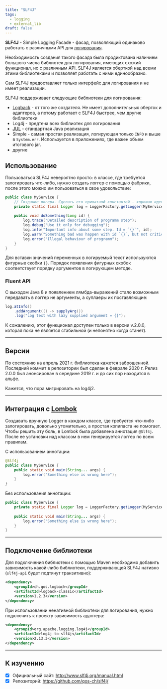 ```yaml
---
title: "SLF4J"
tags:
  - logging
  - external_lib
draft: false
---
```


**SLF4J** - Simple Logging Facade - фасад, позволяющий одинаково работать с различными API для [логирования](../logging.md).

Необходимость создания такого фасада была продиктована наличием большого числа библиотек для логирования, имеющих схожий функционал, но с различным API. SLF4J является оберткой над всеми этими библиотеками и позволяет работать с ними единообразно.

Сам SLF4J предоставляет только интерфейс для логирования и не имеет реализации.

SLF4J поддерживает следующие библиотеки для логирования:
- [Logback](logback.md) - от того же создателя. Не имеет дополнительных оберток и адаптеров, а потому работает с SLF4J быстрее, чем другие библиотеки
- Log4j - предтеча всех библиотек для логирования
- [JUL](../java/java_util_logging.md) - стандартная Java реализация
- Simple - самая простая реализация, логирующая только `INFO` и выше в `System.err`. Используется в приложениях, где важен объем итогового jar.
- другие

## Использование

Пользоваться SLF4J невероятно просто: в классе, где требуется залогировать что-либо, нужно создать логгер с помощью фабрики, после этого можно им пользоваться в свое удовольствие:

```java
public class MyService {
    // Создание логера. Сделать его приватной константой - хорошая идея
    private static final Logger log = LoggerFactory.getLogger(MyService.class);
  
    public void doSomething(Long id) {
        log.trace("Detailed description of programm step");
        log.debug("Use it only for debugging");
        log.info("Important info about some step. Id = `{}`", id);
        log.warn("Something bad was happen with id `{}`, but not critical", id);
        log.error("Illegal behaviour of programm");
    }
}
```

Для вставки значений переменных в логируемый текст используются фигурные скобки `{}`. Порядок появления фигурных скобок соответствует порядку аргументов в логирующем методе.

### Fluent API

С выходом Java 8 и появлением лямбда-выражений стало возможным передавать в логгер не аргументы, а суплаеры их поставляющие:
```java
log.atInfo()
    .addArgument(() -> supplyArg())
    .log("Log text with lazy supplied argument = {}");
```
К сожалению, этот функционал доступен только в версии v.2.0.0, которая пока не является стабильной (и непонятно когда станет).

---
## Версии

По состоянию на апрель 2021 г. библиотека кажется заброшенной.
Последний коммит в репозитории был сделан в феврале 2020 г.
Релиз 2.0.0 был анонсирован в середине 2019 г. и до сих пор находится в альфе.

Кажется, что пора мигрировать на log4j2.

---
## Интеграция с [Lombok](lombok.md)

Создавать вручную Logger в каждом классе, где требуется что-либо залогировать, довольно утомительно, а простая копипаста не помогает.
Чтобы решить эту боль, в Lombok была добавлена аннотация `@Slf4j`.
После ее установки над классом в нем генерируется логгер по всем правилам.

С использованием аннотации:
```java
@Slf4j
public class MyService {
    public static void main(String... args) {
        log.error("Something else is wrong here");
    }
}
```

Без использования аннотации:
```java
public class MyService {
    private static final Logger log = LoggerFactory.getLogger(MyService.class);
  
    public static void main(String... args) {
        log.error("Something else is wrong here");
    }
}
```

---
## Подключение библиотеки
Для подключения библиотеки с помощью Maven необходимо добавить зависимость какой-либо библиотеки, поддерживающей SLF4J нативно (`slf4j-api` будет подтянут транзитивно):
```xml
<dependency> 
    <groupId>ch.qos.logback</groupId>
    <artifactId>logback-classic</artifactId>
    <version>1.2.3</version>
</dependency>
```

При использовании ненативной библиотеки для логирования, нужно подключить к проекту зависимость адаптера:
```xml
<dependency>
    <groupId>org.apache.logging.log4j</groupId>
    <artifactId>log4j-to-slf4j</artifactId>
    <version>2.13.3</version>
</dependency>
```


---
## К изучению

- [X] Официальный сайт: http://www.slf4j.org/manual.html
- [X] Репозиторий: https://github.com/qos-ch/slf4j/